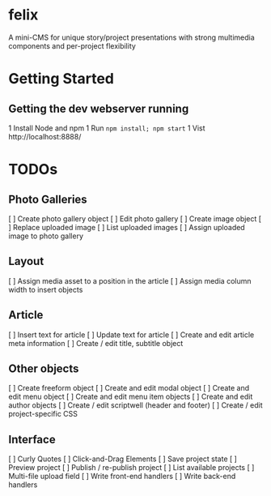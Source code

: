 # felix
A mini-CMS for unique story/project presentations with strong multimedia components and per-project flexibility

# Getting Started
## Getting the dev webserver running
1 Install Node and npm
1 Run ```npm install; npm start```
1 Vist http://localhost:8888/

# TODOs
## Photo Galleries
[ ] Create photo gallery object
[ ] Edit photo gallery
[ ] Create image object
[ ] Replace uploaded image
[ ] List uploaded images
[ ] Assign uploaded image to photo gallery
## Layout
[ ] Assign media asset to a position in the article
[ ] Assign media column width to insert objects
## Article
[ ] Insert text for article
[ ] Update text for article
[ ] Create and edit article meta information
[ ] Create / edit title, subtitle object
## Other objects
[ ] Create freeform object
[ ] Create and edit modal object
[ ] Create and edit menu object
[ ] Create and edit menu item objects
[ ] Create and edit author objects
[ ] Create / edit scriptwell (header and footer)
[ ] Create / edit project-specific CSS
## Interface
[ ] Curly Quotes
[ ] Click-and-Drag Elements
[ ] Save project state
[ ] Preview project
[ ] Publish / re-publish project
[ ] List available projects
[ ] Multi-file upload field
[ ] Write front-end handlers
[ ] Write back-end handlers
